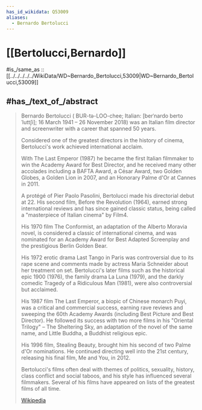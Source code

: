 ```yaml
---
has_id_wikidata: Q53009
aliases:
  - Bernardo Bertolucci
---
```


# [[Bertolucci,Bernardo]] 

#is_/same_as :: [[../../../../../WikiData/WD~Bernardo_Bertolucci,53009|WD~Bernardo_Bertolucci,53009]] 

## #has_/text_of_/abstract 

> Bernardo Bertolucci  ( BUR-tə-LOO-chee; Italian: [berˈnardo bertoˈluttʃi]; 
> 16 March 1941 – 26 November 2018) was an Italian film director 
> and screenwriter with a career that spanned 50 years. 
> 
> Considered one of the greatest directors in the history of cinema, 
> Bertolucci's work achieved international acclaim. 
> 
> With The Last Emperor (1987) he became the first Italian filmmaker 
> to win the Academy Award for Best Director, 
> and he received many other accolades including a BAFTA Award, a César Award, two Golden Globes, a Golden Lion in 2007, and an Honorary Palme d'Or at Cannes in 2011.
>
> A protégé of Pier Paolo Pasolini, Bertolucci made his directorial debut at 22. 
> His second film, Before the Revolution (1964), earned strong international reviews 
> and has since gained classic status, being called a "masterpiece of Italian cinema" by Film4. 
> 
> His 1970 film The Conformist, an adaptation of the Alberto Moravia novel, 
> is considered a classic of international cinema, 
> and was nominated for an Academy Award for Best Adapted Screenplay 
> and the prestigious Berlin Golden Bear. 
> 
> His 1972 erotic drama Last Tango in Paris was controversial due to its rape scene 
> and comments made by actress Maria Schneider about her treatment on set. 
> Bertolucci's later films such as the historical epic 1900 (1976), the family drama La Luna (1979), and the darkly comedic Tragedy of a Ridiculous Man (1981), were also controversial but acclaimed.
>
> His 1987 film The Last Emperor, a biopic of Chinese monarch Puyi, 
> was a critical and commercial success, earning rave reviews 
> and sweeping the 60th Academy Awards (including Best Picture and Best Director). 
> He followed its success with two more films in his "Oriental Trilogy" – 
> The Sheltering Sky, an adaptation of the novel of the same name, 
> and Little Buddha, a Buddhist religious epic. 
> 
> His 1996 film, Stealing Beauty, brought him his second of two Palme d'Or nominations. 
> He continued directing well into the 21st century, releasing his final film, Me and You, in 2012.
>
> Bertolucci's films often deal with 
> themes of politics, sexuality, history, class conflict and social taboos, 
> and his style has influenced several filmmakers. 
> Several of his films have appeared on lists of the greatest films of all time.
>
> [Wikipedia](https://en.wikipedia.org/wiki/Bernardo%20Bertolucci) 

